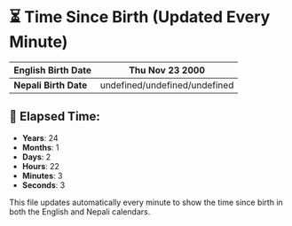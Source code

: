 # ⏳ Time Since Birth (Updated Every Minute)

| **English Birth Date** | Thu Nov 23 2000 |
|------------------------|-------------------------------------|
| **Nepali Birth Date**  | undefined/undefined/undefined                  |

## 📅 Elapsed Time:

- **Years**: 24
- **Months**: 1
- **Days**: 2
- **Hours**: 22
- **Minutes**: 3
- **Seconds**: 3

This file updates automatically every minute to show the time since birth in both the English and Nepali calendars.